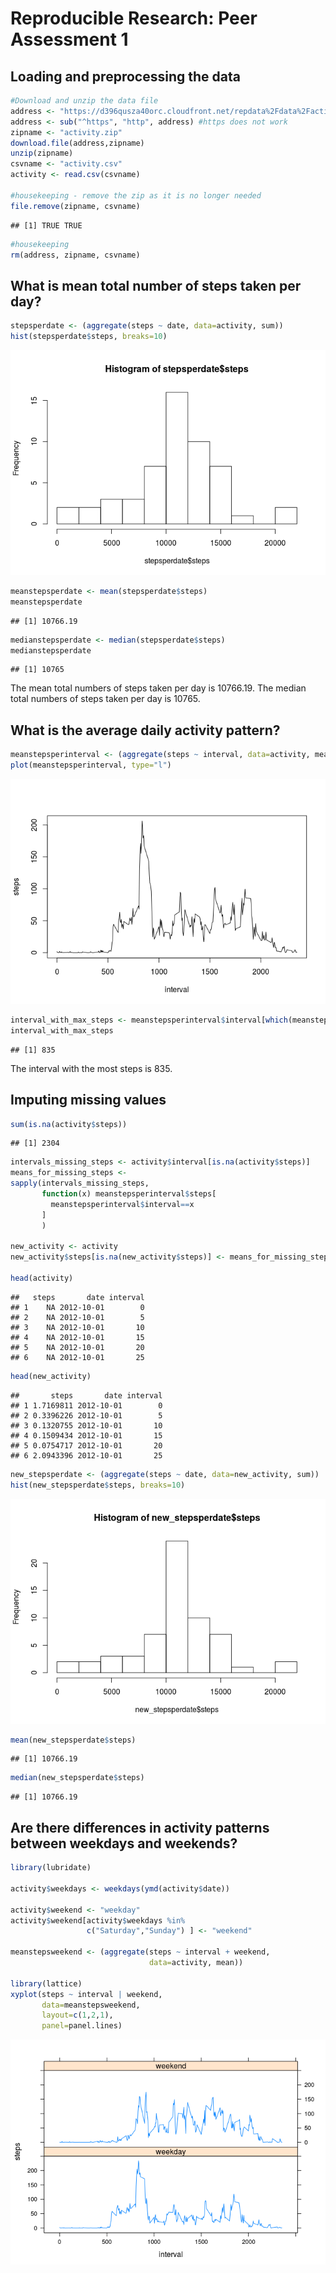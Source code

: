 # Reproducible Research: Peer Assessment 1


## Loading and preprocessing the data


```r
#Download and unzip the data file
address <- "https://d396qusza40orc.cloudfront.net/repdata%2Fdata%2Factivity.zip"
address <- sub("^https", "http", address) #https does not work
zipname <- "activity.zip"
download.file(address,zipname)
unzip(zipname)
csvname <- "activity.csv"
activity <- read.csv(csvname)

#housekeeping - remove the zip as it is no longer needed
file.remove(zipname, csvname)
```

```
## [1] TRUE TRUE
```

```r
#housekeeping
rm(address, zipname, csvname)
```

## What is mean total number of steps taken per day?


```r
stepsperdate <- (aggregate(steps ~ date, data=activity, sum))
hist(stepsperdate$steps, breaks=10)
```

![](PA1_template_files/figure-html/unnamed-chunk-2-1.png) 

```r
meanstepsperdate <- mean(stepsperdate$steps)
meanstepsperdate
```

```
## [1] 10766.19
```

```r
medianstepsperdate <- median(stepsperdate$steps)
medianstepsperdate
```

```
## [1] 10765
```

The mean total numbers of steps taken per day is 10766.19.
The median total numbers of steps taken per day is 10765.


## What is the average daily activity pattern?


```r
meanstepsperinterval <- (aggregate(steps ~ interval, data=activity, mean))
plot(meanstepsperinterval, type="l")
```

![](PA1_template_files/figure-html/unnamed-chunk-3-1.png) 

```r
interval_with_max_steps <- meanstepsperinterval$interval[which(meanstepsperinterval$steps == max(meanstepsperinterval$steps))]
interval_with_max_steps 
```

```
## [1] 835
```

The interval with the most steps is 835.

## Imputing missing values

```r
sum(is.na(activity$steps))
```

```
## [1] 2304
```

```r
intervals_missing_steps <- activity$interval[is.na(activity$steps)]
means_for_missing_steps <-
sapply(intervals_missing_steps,
       function(x) meanstepsperinterval$steps[
         meanstepsperinterval$interval==x
       ]
       )

new_activity <- activity
new_activity$steps[is.na(new_activity$steps)] <- means_for_missing_steps

head(activity)
```

```
##   steps       date interval
## 1    NA 2012-10-01        0
## 2    NA 2012-10-01        5
## 3    NA 2012-10-01       10
## 4    NA 2012-10-01       15
## 5    NA 2012-10-01       20
## 6    NA 2012-10-01       25
```

```r
head(new_activity)
```

```
##       steps       date interval
## 1 1.7169811 2012-10-01        0
## 2 0.3396226 2012-10-01        5
## 3 0.1320755 2012-10-01       10
## 4 0.1509434 2012-10-01       15
## 5 0.0754717 2012-10-01       20
## 6 2.0943396 2012-10-01       25
```



```r
new_stepsperdate <- (aggregate(steps ~ date, data=new_activity, sum))
hist(new_stepsperdate$steps, breaks=10)
```

![](PA1_template_files/figure-html/unnamed-chunk-5-1.png) 

```r
mean(new_stepsperdate$steps)
```

```
## [1] 10766.19
```

```r
median(new_stepsperdate$steps)
```

```
## [1] 10766.19
```



## Are there differences in activity patterns between weekdays and weekends?

```r
library(lubridate)

activity$weekdays <- weekdays(ymd(activity$date))

activity$weekend <- "weekday"
activity$weekend[activity$weekdays %in%
                 c("Saturday","Sunday") ] <- "weekend"

meanstepsweekend <- (aggregate(steps ~ interval + weekend,
                               data=activity, mean))

library(lattice)
xyplot(steps ~ interval | weekend,
       data=meanstepsweekend,
       layout=c(1,2,1),
       panel=panel.lines)
```

![](PA1_template_files/figure-html/unnamed-chunk-6-1.png) 





